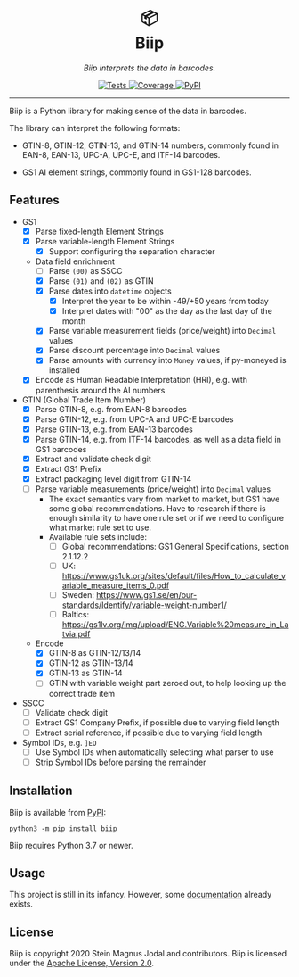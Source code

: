 <h1 align="center">
   &#x1F4E6;<br>
   Biip
</h1>

<p align="center">
  <em>Biip interprets the data in barcodes.</em>
</p>

<p align="center">
  <a href="https://github.com/jodal/biip/actions?workflow=Tests">
    <img src="https://github.com/jodal/biip/workflows/Tests/badge.svg" alt="Tests">
  </a>
  <a href="https://codecov.io/gh/jodal/biip">
    <img src="https://codecov.io/gh/jodal/biip/branch/master/graph/badge.svg" alt="Coverage">
  </a>
  <a href="https://pypi.org/project/biip/">
    <img src="https://img.shields.io/pypi/v/biip.svg" alt="PyPI">
  </a>
</p>

---

Biip is a Python library for making sense of the data in barcodes.

The library can interpret the following formats:

- GTIN-8, GTIN-12, GTIN-13, and GTIN-14 numbers,
  commonly found in EAN-8, EAN-13, UPC-A, UPC-E, and ITF-14 barcodes.

- GS1 AI element strings,
  commonly found in GS1-128 barcodes.

## Features

- GS1
  - [x] Parse fixed-length Element Strings
  - [x] Parse variable-length Element Strings
    - [x] Support configuring the separation character
  - Data field enrichment
    - [ ] Parse `(00)` as SSCC
    - [x] Parse `(01)` and `(02)` as GTIN
    - [x] Parse dates into `datetime` objects
      - [x] Interpret the year to be within -49/+50 years from today
      - [x] Interpret dates with "00" as the day as the last day of the month
    - [x] Parse variable measurement fields (price/weight) into `Decimal` values
    - [x] Parse discount percentage into `Decimal` values
    - [x] Parse amounts with currency into `Money` values, if py-moneyed is installed
  - [x] Encode as Human Readable Interpretation (HRI), e.g. with parenthesis
        around the AI numbers
- GTIN (Global Trade Item Number)
  - [x] Parse GTIN-8, e.g. from EAN-8 barcodes
  - [x] Parse GTIN-12, e.g. from UPC-A and UPC-E barcodes
  - [x] Parse GTIN-13, e.g. from EAN-13 barcodes
  - [x] Parse GTIN-14, e.g. from ITF-14 barcodes, as well as a data field in GS1 barcodes
  - [x] Extract and validate check digit
  - [x] Extract GS1 Prefix
  - [x] Extract packaging level digit from GTIN-14
  - [ ] Parse variable measurements (price/weight) into `Decimal` values
    - The exact semantics vary from market to market, but GS1 have some global
      recommendations. Have to research if there is enough similarity to have
      one rule set or if we need to configure what market rule set to use.
    - Available rule sets include:
      - [ ] Global recommendations: GS1 General Specifications, section 2.1.12.2
      - [ ] UK: https://www.gs1uk.org/sites/default/files/How_to_calculate_variable_measure_items_0.pdf
      - [ ] Sweden: https://www.gs1.se/en/our-standards/Identify/variable-weight-number1/
      - [ ] Baltics: https://gs1lv.org/img/upload/ENG.Variable%20measure_in_Latvia.pdf
  - Encode
    - [x] GTIN-8 as GTIN-12/13/14
    - [x] GTIN-12 as GTIN-13/14
    - [x] GTIN-13 as GTIN-14
    - [ ] GTIN with variable weight part zeroed out, to help looking up the correct trade item
- SSCC
  - [ ] Validate check digit
  - [ ] Extract GS1 Company Prefix, if possible due to varying field length
  - [ ] Extract serial reference, if possible due to varying field length
- Symbol IDs, e.g. `]EO`
  - [ ] Use Symbol IDs when automatically selecting what parser to use
  - [ ] Strip Symbol IDs before parsing the remainder

## Installation

Biip is available from [PyPI](https://pypi.org/project/biip/):

```
python3 -m pip install biip
```

Biip requires Python 3.7 or newer.

## Usage

This project is still in its infancy.
However, some [documentation](https://biip.readthedocs.io/) already exists.

## License

Biip is copyright 2020 Stein Magnus Jodal and contributors.
Biip is licensed under the
[Apache License, Version 2.0](https://www.apache.org/licenses/LICENSE-2.0).

